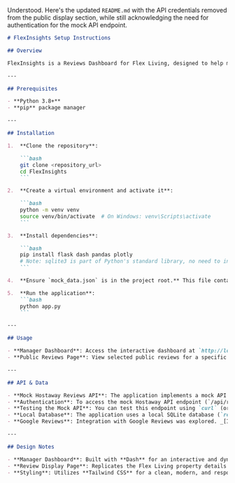 Understood. Here's the updated `README.md` with the API credentials removed from the public display section, while still acknowledging the need for authentication for the mock API endpoint.

````markdown
# FlexInsights Setup Instructions

## Overview

FlexInsights is a Reviews Dashboard for Flex Living, designed to help managers assess property performance based on guest reviews. It includes a manager dashboard for filtering and sorting reviews, spotting trends, and selecting reviews for public display, as well as a public review display page.

---

## Prerequisites

- **Python 3.8+**
- **pip** package manager

---

## Installation

1.  **Clone the repository**:

    ```bash
    git clone <repository_url>
    cd FlexInsights
    ```

2.  **Create a virtual environment and activate it**:

    ```bash
    python -m venv venv
    source venv/bin/activate  # On Windows: venv\Scripts\activate
    ```

3.  **Install dependencies**:

    ```bash
    pip install flask dash pandas plotly
    # Note: sqlite3 is part of Python's standard library, no need to install via pip
    ```

4.  **Ensure `mock_data.json` is in the project root.** This file contains the mock review data used by the application.

5.  **Run the application**:
    ```bash
    python app.py
    ```

---

## Usage

- **Manager Dashboard**: Access the interactive dashboard at `http://localhost:5000/`.
- **Public Reviews Page**: View selected public reviews for a specific listing at `http://localhost:5000/reviews/<listing_name>`. Replace `<listing_name>` with an actual listing name from your mock data (e.g., `http://localhost:5000/reviews/2B%20N1%20A%20-%2029%20Shoreditch%20Heights`).

---

## API & Data

- **Mock Hostaway Reviews API**: The application implements a mock API endpoint at `http://localhost:5000/api/reviews/hostaway`. This endpoint serves the normalized review data from `mock_data.json` via a local SQLite database.
- **Authentication**: To access the mock Hostaway API endpoint (`/api/reviews/hostaway`), requests **must** include specific authentication headers.
- **Testing the Mock API**: You can test this endpoint using `curl` (or Postman, Insomnia, etc.), ensuring you include the necessary `X-Hostaway-Account-ID` and `X-Hostaway-API-Key` headers in your request. Requests without correct credentials will receive a `401 Unauthorized` response.
- **Local Database**: The application uses a local SQLite database (`reviews.db`) to store and persist review data, including the approval status set in the dashboard.
- **Google Reviews**: Integration with Google Reviews was explored. _[Include your findings here, e.g., "Basic integration was implemented via Google Places API to fetch XYZ, or "Integration was not feasible due to ABC, as detailed in the documentation."]_

---

## Design Notes

- **Manager Dashboard**: Built with **Dash** for an interactive and dynamic user interface. It allows filtering by listing and review category, and displays performance trends through a Plotly graph. Managers can mark reviews for public display directly within the table.
- **Review Display Page**: Replicates the Flex Living property details layout and conditionally displays reviews marked as 'approved' by the manager.
- **Styling**: Utilizes **Tailwind CSS** for a clean, modern, and responsive design, included via a CDN.
````
